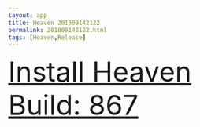 ```yaml
---
layout: app
title: Heaven 201809142122
permalink: 201809142122.html
tags: [Heaven,Release]
---
```

<div class="pure-g">
    <div class="pure-u-1-1" style="font-size: 4em">
        <a class="pure-button-primary" href="itms-services://?action=download-manifest&url=https%3A%2F%2Flitsungyisigono.github.io%2FTestScript%2Fmanifests%2F201809142122.plist"><i class="fa fa-download" aria-hidden="true"></i>Install Heaven Build: 867</a>
    </div>
</div>